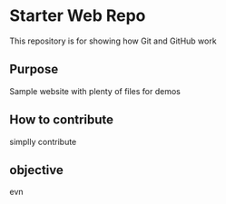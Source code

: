 # Starter Web Repo

This repository is for showing how Git and GitHub work

## Purpose

Sample website with plenty of files for demos

## How to contribute

simplly contribute

## objective

evn